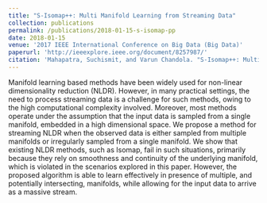 ```yaml
---
title: "S-Isomap++: Multi Manifold Learning from Streaming Data"
collection: publications
permalink: /publications/2018-01-15-s-isomap-pp
date: 2018-01-15
venue: '2017 IEEE International Conference on Big Data (Big Data)'
paperurl: 'http://ieeexplore.ieee.org/document/8257987/'
citation: 'Mahapatra, Suchismit, and Varun Chandola. "S-Isomap++: Multi manifold learning from streaming data." In 2017 IEEE International Conference on Big Data (Big Data), pp. 716-725. IEEE, 2017.'
---
```

Manifold learning based methods have been widely used for non-linear dimensionality reduction (NLDR). However, in many practical settings, the need to process streaming data is a challenge for such methods, owing to the high computational complexity involved. Moreover, most methods operate under the assumption that the input data is sampled from a single manifold, embedded in a high dimensional space. We propose a method for streaming NLDR when the observed data is either sampled from multiple manifolds or irregularly sampled from a single manifold. We show that existing NLDR methods, such as Isomap, fail in such situations, primarily because they rely on smoothness and continuity of the underlying manifold, which is violated in the scenarios explored in this paper. However, the proposed algorithm is able to learn effectively in presence of multiple, and potentially intersecting, manifolds, while allowing for the input data to arrive as a massive stream.
